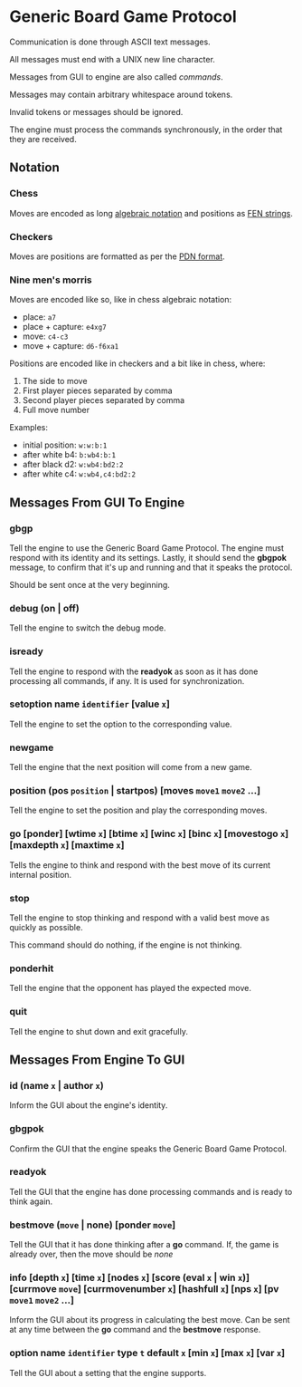 # Generic Board Game Protocol

Communication is done through ASCII text messages.

All messages must end with a UNIX new line character.

Messages from GUI to engine are also called *commands*.

Messages may contain arbitrary whitespace around tokens.

Invalid tokens or messages should be ignored.

The engine must process the commands synchronously, in the order that they are received.

## Notation

### Chess

Moves are encoded as long [algebraic notation](https://en.wikipedia.org/wiki/Algebraic_notation_(chess))
and positions as [FEN strings](https://en.wikipedia.org/wiki/Forsyth%E2%80%93Edwards_Notation).

### Checkers

Moves are positions are formatted as per the [PDN format](https://en.wikipedia.org/wiki/Portable_Draughts_Notation).

### Nine men's morris

Moves are encoded like so, like in chess algebraic notation:

- place: `a7`
- place + capture: `e4xg7`
- move: `c4-c3`
- move + capture: `d6-f6xa1`

Positions are encoded like in checkers and a bit like in chess, where:

1. The side to move
2. First player pieces separated by comma
3. Second player pieces separated by comma
4. Full move number

Examples:

- initial position: `w:w:b:1`
- after white b4: `b:wb4:b:1`
- after black d2: `w:wb4:bd2:2`
- after white c4: `w:wb4,c4:bd2:2`

## Messages From GUI To Engine

### gbgp

Tell the engine to use the Generic Board Game Protocol. The engine must respond with its identity and its settings.
Lastly, it should send the **gbgpok** message, to confirm that it's up and running and that it speaks the protocol.

Should be sent once at the very beginning.

### debug (on | off)

Tell the engine to switch the debug mode.

### isready

Tell the engine to respond with the **readyok** as soon as it has done processing all commands, if any. It is
used for synchronization.

### setoption name `identifier` [value `x`]

Tell the engine to set the option to the corresponding value.

### newgame

Tell the engine that the next position will come from a new game.

### position (pos `position` | startpos) [moves `move1` `move2` ...]

Tell the engine to set the position and play the corresponding moves.

### go [ponder] [wtime `x`] [btime `x`] [winc `x`] [binc `x`] [movestogo `x`] [maxdepth `x`] [maxtime `x`]

Tells the engine to think and respond with the best move of its current internal position.

### stop

Tell the engine to stop thinking and respond with a valid best move as quickly as possible.

This command should do nothing, if the engine is not thinking.

### ponderhit

Tell the engine that the opponent has played the expected move.

### quit

Tell the engine to shut down and exit gracefully.

## Messages From Engine To GUI

### id (name `x` | author `x`)

Inform the GUI about the engine's identity.

### gbgpok

Confirm the GUI that the engine speaks the Generic Board Game Protocol.

### readyok

Tell the GUI that the engine has done processing commands and is ready to think again.

### bestmove (`move` | none) [ponder `move`]

Tell the GUI that it has done thinking after a **go** command. If, the game is already over, then the move should
be *none*

### info [depth `x`] [time `x`] [nodes `x`] [score (eval `x` | win `x`)] [currmove `move`] [currmovenumber `x`] [hashfull `x`] [nps `x`] [pv `move1` `move2` ...]

Inform the GUI about its progress in calculating the best move. Can be sent at any time between the **go**
command and the **bestmove** response.

### option name `identifier` type `t` default `x` [min `x`] [max `x`] [var `x`]

Tell the GUI about a setting that the engine supports.
